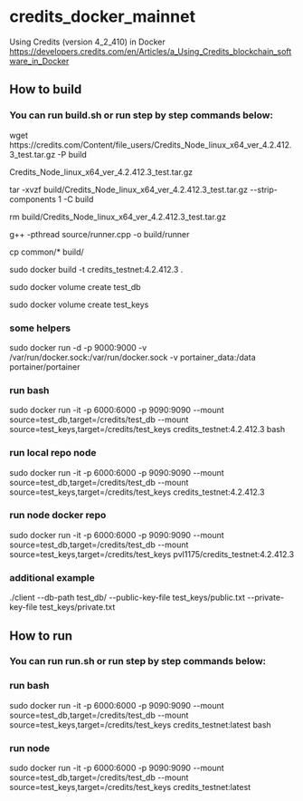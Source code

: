 # credits_docker_mainnet
Using Credits (version 4_2_410) in Docker
https://developers.credits.com/en/Articles/a_Using_Credits_blockchain_software_in_Docker

## How to build
### You can run build.sh or run step by step commands below:
<p>wget https://credits.com/Content/file_users/Credits_Node_linux_x64_ver_4.2.412.3_test.tar.gz -P build</p> <p>Credits_Node_linux_x64_ver_4.2.412.3_test.tar.gz</p>
<p>tar -xvzf build/Credits_Node_linux_x64_ver_4.2.412.3_test.tar.gz --strip-components 1 -C build</p>
<p>rm build/Credits_Node_linux_x64_ver_4.2.412.3_test.tar.gz</p>

<p>g++ -pthread source/runner.cpp  -o build/runner</p>
<p>cp common/* build/</p>

<p>sudo docker build -t credits_testnet:4.2.412.3 .</p>
<p>sudo docker volume create test_db</p>
<p>sudo docker volume create test_keys</p>

### some helpers
sudo docker run -d -p 9000:9000 -v /var/run/docker.sock:/var/run/docker.sock -v portainer_data:/data portainer/portainer

### run bash
sudo docker run -it -p 6000:6000 -p 9090:9090 --mount source=test_db,target=/credits/test_db --mount source=test_keys,target=/credits/test_keys credits_testnet:4.2.412.3 bash

### run local repo node
sudo docker run -it -p 6000:6000 -p 9090:9090 --mount source=test_db,target=/credits/test_db --mount source=test_keys,target=/credits/test_keys credits_testnet:4.2.412.3

### run node docker repo
sudo docker run -it -p 6000:6000 -p 9090:9090 --mount source=test_db,target=/credits/test_db --mount source=test_keys,target=/credits/test_keys pvl1175/credits_testnet:4.2.412.3

### additional example
./client --db-path test_db/ --public-key-file test_keys/public.txt --private-key-file test_keys/private.txt


## How to run
### You can run run.sh or run step by step commands below:
### run bash
sudo docker run -it -p 6000:6000 -p 9090:9090 --mount source=test_db,target=/credits/test_db --mount source=test_keys,target=/credits/test_keys credits_testnet:latest bash

### run node
sudo docker run -it -p 6000:6000 -p 9090:9090 --mount source=test_db,target=/credits/test_db --mount source=test_keys,target=/credits/test_keys credits_testnet:latest
